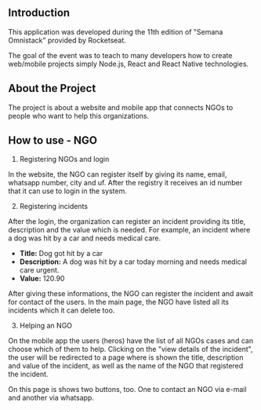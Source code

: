 ## Introduction

This application was developed during the 11th edition of "Semana Omnistack" provided by Rocketseat.

The goal of the event was to teach to many developers how to create web/mobile projects simply Node.js, React and React Native technologies.

## About the Project

The project is about a website and mobile app that connects NGOs to people who want to help this organizations.

## How to use - NGO

1. Registering NGOs and login

  In the website, the NGO can register itself by giving its name, email, whatsapp number, city and uf. After the registry it receives an id number that it can use to login in the system.

2. Registering incidents

  After the login, the organization can register an incident providing its title, description and the value which is needed.
  For example, an incident where a dog was hit by a car and needs medical care.

  * **Title:** Dog got hit by a car
  * **Description:** A dog was hit by a car today morning and needs medical care urgent.
  * **Value:** 120.90

  After giving these informations, the NGO can register the incident and await for contact of the users. In the main page, the NGO have listed all its incidents which it can delete too.
  
3. Helping an NGO

  On the mobile app the users (heros) have the list of all NGOs cases and can choose which of them to help. Clicking on the "view details
  of the incident", the user will be redirected to a page where is shown the title, description and value of the incident, as
  well as the name of the NGO that registered the incident.
  
  On this page is shows two buttons, too. One to contact an NGO via e-mail and another via whatsapp.
  
